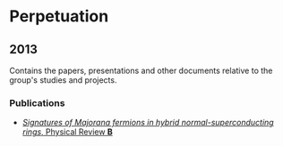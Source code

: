 # Perpetuation
## 2013
Contains the papers, presentations and other documents relative to the group's studies and projects.

### Publications

* [*Signatures of Majorana fermions in hybrid normal-superconducting rings*, Physical Review **B**](https://github.com/GeeeHesso/Perpetuation/tree/master/2013/Papers/Majorana)

